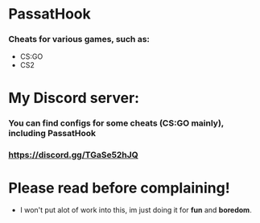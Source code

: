 # PassatHook
### Cheats for various games, such as:
- CS:GO
- CS2
# My Discord server:
### You can find configs for some cheats (CS:GO mainly), including PassatHook
### https://discord.gg/TGaSe52hJQ
# Please read before complaining!
- I won't put alot of work into this, im just doing it for **fun** and **boredom**.

